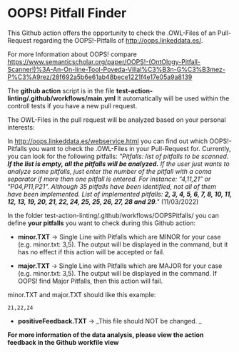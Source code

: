 # OOPS! Pitfall Finder

This Github action offers the opportunity to check the .OWL-Files of an Pull-Request regarding the OOPS!-Pitfalls of http://oops.linkeddata.es/. 

For more Information about OOPS! compare https://www.semanticscholar.org/paper/OOPS!-(OntOlogy-Pitfall-Scanner!)%3A-An-On-line-Tool-Poveda-Villal%C3%B3n-G%C3%B3mez-P%C3%A9rez/28f692a5b6e61ab48bece1221f4e17e05a9a8139 

The **github action** script is in the file **test-action-linting/.github/workflows/main.yml**
It automatically will be used within the controll tests if you have a new pull request. 

The OWL-Files in the pull request will be analyzed based on your personal interests: 

In http://oops.linkeddata.es/webservice.html you can find out which OOPS!-Pitfalls you want to check the .OWL-Files in your Pull-Request for. Currently, you can look for the following pitfalls: _"Pitfalls: list of pitfalls to be scanned. **If the list is empty, all the pitfalls will be analyzed.** If the user just wants to analyze some pitfalls, just enter the number of the pitfall with a coma separator if more than one pitfall is entered. For instance: “4,11,21” or "P04,P11,P21". Although 35 pitfalls have been identified, not all of them have been implemented. List of implemented pitfalls: **2, 3, 4, 5, 6, 7, 8, 10, 11, 12, 13, 19, 20, 21, 22, 24, 25, 25, 26, 27, 28 and 29**."_ (11/03/2022)

In the folder test-action-linting/.github/workflows/OOPSPitfalls/ you can define **your pitfalls** you want to check during this Github action: 

- **minor.TXT** -> Single Line with Pitfalls which are MINOR for your case (e.g. minor.txt: 3,5). The output will be displayed in the command, but it has no effect if this action will be accepted or fail.  

- **major.TXT** -> Single Line with Pitfalls which are MAJOR for your case (e.g. minor.txt: 3,5). The output will be displayed in the command. If OOPS! find Major Pitfalls, then this action will fail. 

minor.TXT and major.TXT should like this example: 
```
21,22,24
```

- **positiveFeedback.TXT** -> _This file should NOT be changed. _

**For more information of the data analysis, please view the action feedback in the Github workfile view**
